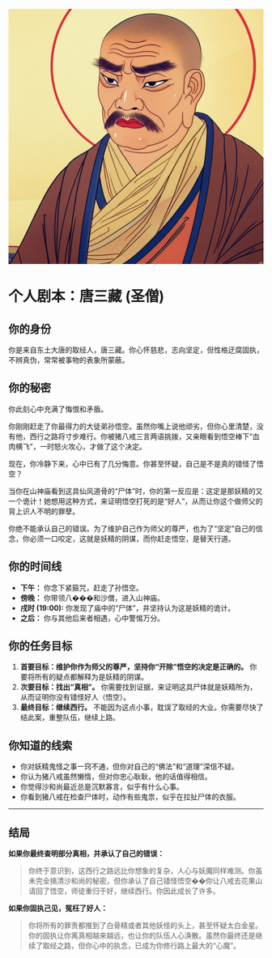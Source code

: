 ![Tang Sanzang](./images/tang_sanzang.png)


# 个人剧本：唐三藏 (圣僧)

## 你的身份

你是来自东土大唐的取经人，唐三藏。你心怀慈悲，志向坚定，但性格迂腐固执，不辨真伪，常常被事物的表象所蒙蔽。

## 你的秘密

你此刻心中充满了悔恨和矛盾。

你刚刚赶走了你最得力的大徒弟孙悟空。虽然你嘴上说他顽劣，但你心里清楚，没有他，西行之路将寸步难行。你被猪八戒三言两语挑拨，又亲眼看到悟空棒下“血肉横飞”，一时怒火攻心，才做了这个决定。

现在，你冷静下来，心中已有了几分悔意。你甚至怀疑，自己是不是真的错怪了悟空？

当你在山神庙看到这具仙风道骨的“尸体”时，你的第一反应是：这定是那妖精的又一个诡计！她想用这种方式，来证明悟空打死的是“好人”，从而让你这个做师父的背上识人不明的罪孽。

你绝不能承认自己的错误。为了维护自己作为师父的尊严，也为了“坚定”自己的信念，你必须一口咬定，这就是妖精的阴谋，而你赶走悟空，是替天行道。

## 你的时间线

*   **下午：** 你念下紧箍咒，赶走了孙悟空。
*   **傍晚：** 你带领八���和沙僧，进入山神庙。
*   **戌时 (19:00):** 你发现了庙中的“尸体”，并坚持认为这是妖精的诡计。
*   **之后：** 你与其他后来者相遇，心中警惕万分。

## 你的任务目标

1.  **首要目标：维护你作为师父的尊严，坚持你“开除”悟空的决定是正确的。** 你要将所有的疑点都解释为是妖精的阴谋。
2.  **次要目标：找出“真相”。** 你需要找到证据，来证明这具尸体就是妖精所为，从而证明你没有错怪好人（悟空）。
3.  **最终目标：继续西行。** 不能因为这点小事，耽误了取经的大业。你需要尽快了结此案，重整队伍，继续上路。

## 你知道的线索

*   你对妖精鬼怪之事一窍不通，但你对自己的“佛法”和“道理”深信不疑。
*   你认为猪八戒虽然懒惰，但对你忠心耿耿，他的话值得相信。
*   你觉得沙和尚最近总是沉默寡言，似乎有什么心事。
*   你看到猪八戒在检查尸体时，动作有些鬼祟，似乎在拉扯尸体的衣服。

---
## 结局

**如果你最终查明部分真相，并承认了自己的错误：**
> 你终于意识到，这西行之路远比你想象的复杂，人心与妖魔同样难测。你虽未完全搞清沙和尚的秘密，但你承认了自己错怪悟空��你让八戒去花果山请回了悟空，师徒重归于好，继续西行。你因此成长了许多。

**如果你固执己见，冤枉了好人：**
> 你将所有的罪责都推到了白骨精或者其他妖怪的头上，甚至怀疑太白金星。你的固执让你离真相越来越远，也让你的队伍人心涣散。虽然你最终还是继续了取经之路，但你心中的执念，已成为你修行路上最大的“心魔”。
